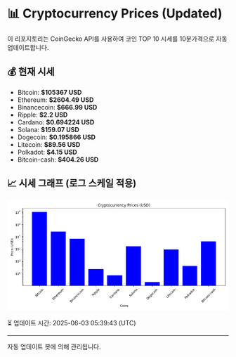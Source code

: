 
# 📊 Cryptocurrency Prices (Updated)

이 리포지토리는 CoinGecko API를 사용하여 코인 TOP 10 시세를 10분가격으로 자동 업데이트합니다.

## 💰 현재 시세
- Bitcoin: **$105367 USD**
- Ethereum: **$2604.49 USD**
- Binancecoin: **$666.99 USD**
- Ripple: **$2.2 USD**
- Cardano: **$0.694224 USD**
- Solana: **$159.07 USD**
- Dogecoin: **$0.195866 USD**
- Litecoin: **$89.56 USD**
- Polkadot: **$4.15 USD**
- Bitcoin-cash: **$404.26 USD**

## 📈 시세 그래프 (로그 스케일 적용)
![Crypto Prices](crypto_prices.png)

⏳ 업데이트 시간: 2025-06-03 05:39:43 (UTC)

---
자동 업데이트 봇에 의해 관리됩니다.
